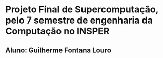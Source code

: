 # Projeto Final de Supercomputação, pelo 7 semestre de engenharia da Computação no INSPER

## Aluno: Guilherme Fontana Louro

